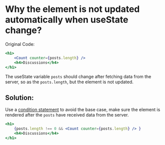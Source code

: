 # Why the element is not updated automatically when useState change?

Original Code:

```jsx
<h1>
    <Count counter={posts.length} />
    <h4>Discussions</h4>
</h1>
```

The useState variable `posts` should change after fetching data from the server, so as the `posts.length`, but the element is not updated.

## Solution:

Use a [condition statement]() to avoid the base case, make sure the element is rendered after the `posts` have received data from the server.

```jsx
<h1>
    {posts.length !== 0 && <Count counter={posts.length} /> } 
    <h4>Discussions</h4>
</h1>
```
